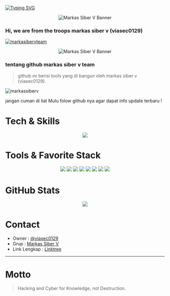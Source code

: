 [![Typing SVG](https://readme-typing-svg.herokuapp.com?color=FFFFFF&lines=Initializing+Profile...;Welcome+to+Markas+Siber+v;Github+viasec0129)](https://git.io/typing-svg)

<p align="center">
  <img src="https://h.top4top.io/p_3519ytf3c0.jpg" alt="Markas Siber V Banner" />
</p>

### Hi, we are from the troops markas siber v (viasec0129)

<p align="left"> <a href="https://github.com/ryo-ma/github-profile-trophy"><img src="https://github-profile-trophy.vercel.app/?username=markasibervteam" alt="markasibervteam" /></a> </p>

<p align="center">
  <img src="https://e.top4top.io/p_35197usiy0.jpg" alt="Markas Siber V Banner" />
</p>

### tentang github markas siber v team

> github ını berisi tools yang di bangun oleh markas siber v  (viasec0129). 

<p align="left"> <img src="https://komarev.com/ghpvc/?username=markassiberv&label=Profile%20views&color=0e75b6&style=flat" alt="markassiberv" /> </p>

jangan cuman di liat Mulu folow github nya agar dapat info update terbaru !

# Tech & Skills
<p align="center">
  <a href="https://skillicons.dev">
    <img src="https://skillicons.dev/icons?i=bash,github,kali,linux,redhat,py" />
  </a>
</p>

# Tools & Favorite Stack
<p align="center">
  <img src="https://img.shields.io/badge/Brave-FF1B2D?style=for-the-badge&logo=Brave&logoColor=white" />
  <img src="https://img.shields.io/badge/Tor_Browser-7D4698?style=for-the-badge&logo=Tor-Browser&logoColor=white" />
  <img src="https://img.shields.io/badge/tmux-1BB91F?style=for-the-badge&logo=tmux&logoColor=white" />
  <img src="https://img.shields.io/badge/GIT-E44C30?style=for-the-badge&logo=git&logoColor=white" />
  <img src="https://img.shields.io/badge/GitHub-100000?style=for-the-badge&logo=github&logoColor=white" />
  <img src="https://img.shields.io/badge/Wireshark-1679A7?style=for-the-badge&logo=Wireshark&logoColor=white" />
  <img src="https://img.shields.io/badge/burpsuite-FF6633?style=for-the-badge&logo=burpsuite&logoColor=white" />
  <img src="https://img.shields.io/badge/metasploit-2596CD?style=for-the-badge&logo=metasploit&logoColor=white" />
</p>

# GitHub Stats
<p align="center">
  <img src="https://github-readme-stats.vercel.app/api?username=markasibervteam&show_icons=true&theme=transparent" />
</p>

# Contact
- Owner : [@viasec0129](https://t.me/viasec0129)  
- Grup : [Markas Siber V](https://t.me/markassiberv)  
- Link Lengkap : [Linktree](https://linktr.ee/linklengkapkami)

---

# Motto
> Hacking and Cyber for Knowledge, not Destruction.
